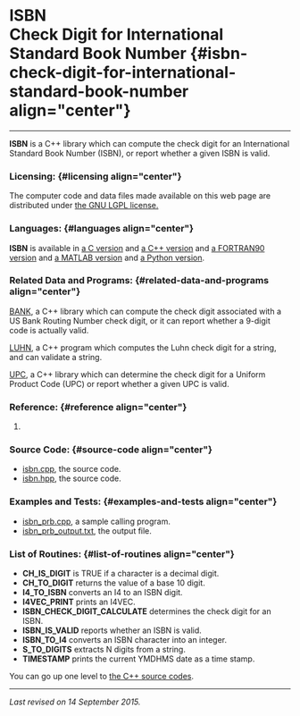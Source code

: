 ISBN\
Check Digit for International Standard Book Number {#isbn-check-digit-for-international-standard-book-number align="center"}
==================================================

------------------------------------------------------------------------

**ISBN** is a C++ library which can compute the check digit for an
International Standard Book Number (ISBN), or report whether a given
ISBN is valid.

### Licensing: {#licensing align="center"}

The computer code and data files made available on this web page are
distributed under [the GNU LGPL license.](../../txt/gnu_lgpl.txt)

### Languages: {#languages align="center"}

**ISBN** is available in [a C version](../../c_src/isbn/isbn.md) and
[a C++ version](../../master/isbn/isbn.md) and [a FORTRAN90
version](../../f_src/isbn/isbn.md) and [a MATLAB
version](../../m_src/isbn/isbn.md) and [a Python
version](../../py_src/isbn/isbn.md).

### Related Data and Programs: {#related-data-and-programs align="center"}

[BANK](../../master/bank/bank.md), a C++ library which can compute
the check digit associated with a US Bank Routing Number check digit, or
it can report whether a 9-digit code is actually valid.

[LUHN](../../master/luhn/luhn.md), a C++ program which computes the
Luhn check digit for a string, and can validate a string.

[UPC](../../master/upc/upc.md), a C++ library which can determine the
check digit for a Uniform Product Code (UPC) or report whether a given
UPC is valid.

### Reference: {#reference align="center"}

1.  

### Source Code: {#source-code align="center"}

-   [isbn.cpp](isbn.cpp), the source code.
-   [isbn.hpp](isbn.hpp), the source code.

### Examples and Tests: {#examples-and-tests align="center"}

-   [isbn\_prb.cpp](isbn_prb.cpp), a sample calling program.
-   [isbn\_prb\_output.txt](isbn_prb_output.txt), the output file.

### List of Routines: {#list-of-routines align="center"}

-   **CH\_IS\_DIGIT** is TRUE if a character is a decimal digit.
-   **CH\_TO\_DIGIT** returns the value of a base 10 digit.
-   **I4\_TO\_ISBN** converts an I4 to an ISBN digit.
-   **I4VEC\_PRINT** prints an I4VEC.
-   **ISBN\_CHECK\_DIGIT\_CALCULATE** determines the check digit for an
    ISBN.
-   **ISBN\_IS\_VALID** reports whether an ISBN is valid.
-   **ISBN\_TO\_I4** converts an ISBN character into an integer.
-   **S\_TO\_DIGITS** extracts N digits from a string.
-   **TIMESTAMP** prints the current YMDHMS date as a time stamp.

You can go up one level to [the C++ source codes](../cpp_src.md).

------------------------------------------------------------------------

*Last revised on 14 September 2015.*
